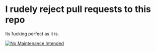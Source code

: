 # I rudely reject pull requests to this repo
Its fucking perfect as it is.

[![No Maintenance Intended](http://unmaintained.tech/badge.svg)](http://unmaintained.tech/)
